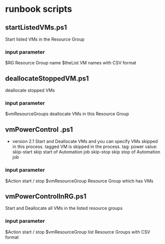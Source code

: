 # runbook scripts

## startListedVMs.ps1

Start listed VMs in the Resource Group

### input parameter

$RG Resource Group name
$theList    VM names with CSV format

## deallocateStoppedVM.ps1

deallocate stopped VMs

### input parameter

$vmResourceGroups deallocate VMs in this Resource Group

## vmPowerControl .ps1

- version 2.1
Start and Deallocate VMs and you can specify VMs skipped in this process.
tagged VM is skipped in the process.
       tag: power
    value: skip-start   skip start of Automation job
              skip-stop    skip stop of Automation job

### input parameter

$Action start / stop
$vmResourceGroup    Resource Group which has VMs

## vmPowerControlInRG.ps1

Start and Deallocate all VMs in the listed resource groups

### input parameter
$Action start / stop
$vmResourceGroup    list Resource Groups with CSV format
